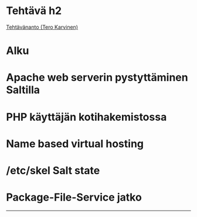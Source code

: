 # Tehtävä h2
[Tehtävänanto (Tero Karvinen)](http://terokarvinen.com/2018/aikataulu-%E2%80%93-palvelinten-hallinta-ict4tn022-4-ti-5-ke-5-loppukevat-2018-5p#h2)

# Alku

# Apache web serverin pystyttäminen Saltilla

# PHP käyttäjän kotihakemistossa

# Name based virtual hosting

# /etc/skel Salt state

# Package-File-Service jatko

---
